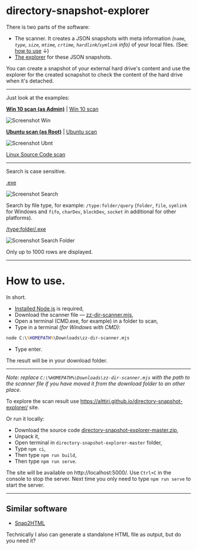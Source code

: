 # directory-snapshot-explorer
There is two parts of the software:

- The scanner. It creates a JSON snapshots with meta information _(`name`, `type`, `size`, `mtime`, `crtime`, `hardlink`/`symlink` info)_ of your local files. (See: [how to use](#how-to-use) ↓)
- [The explorer](https://alttiri.github.io/directory-snapshot-explorer/) for these JSON snapshots. 

You can create a snapshot of your external hard drive's content and use the explorer for the created scnapshot to check the content of the hard drive when it's detached.

---

Just look at the examples:

**[Win 10 scan (as Admin)](https://alttiri.github.io/directory-snapshot-explorer/?filepath=/json-flat-scans/windows-admin.json.gz)** | 
[Win 10 scan](https://alttiri.github.io/directory-snapshot-explorer/?filepath=/json-flat-scans/windows.json.gz)

![Screenshot Win](https://user-images.githubusercontent.com/16310547/133657123-d1547a7b-6497-4da6-88ec-6e4928b2b044.png)


**[Ubuntu scan (as Root)](https://alttiri.github.io/directory-snapshot-explorer/?filepath=/json-flat-scans/ubuntu-admin.json.gz)** | 
[Ubuntu scan](https://alttiri.github.io/directory-snapshot-explorer/?filepath=/json-flat-scans/ubuntu.json.gz)

![Screenshot Ubnt](https://user-images.githubusercontent.com/16310547/133657142-75f15c86-ce70-4ef6-a21b-cdc0310bbb7e.png)

[Linux Source Code scan](https://alttiri.github.io/directory-snapshot-explorer/?filepath=/json-flat-scans/linux-master.json.gz)


---

Search is case sensitive.

[.exe](https://alttiri.github.io/directory-snapshot-explorer/?filepath=/json-flat-scans/windows-admin.json.gz&search=.exe)

![Screenshot Search](https://user-images.githubusercontent.com/16310547/133657172-685801b2-5895-4876-8730-b11b8553f168.png)

Search by file type, for example: `/type:folder/query`
(`folder`, `file`, `symlink` for Windows and `fifo`, `charDev`, `blockDev`, `socket` in additional for other platforms).

[/type:folder/.exe](https://alttiri.github.io/directory-snapshot-explorer/?filepath=/json-flat-scans/windows-admin.json.gz&search=/type:folder/.exe)

![Screenshot Search Folder](https://user-images.githubusercontent.com/16310547/133657180-9fc03183-d50d-47ff-badc-252fcdfe6952.png)

Only up to 1000 rows are displayed.

---
# How to use.

In short.
- [Installed Node.js](https://nodejs.org/en/download/current/) is required,
- Download the scanner file — [zz-dir-scanner.mjs](https://github.com/AlttiRi/directory-snapshot-explorer/releases/download/0.2.0/zz-dir-scanner.mjs),
- Open a terminal (CMD.exe, for example) in a folder to scan, 
- Type in a terminal _(for Windows with CMD)_:
```cmd
node C:\%HOMEPATH%\Downloads\zz-dir-scanner.mjs
```
- Type enter.

The result will be in your download folder.

---

_Note: replace `C:\%HOMEPATH%\Downloads\zz-dir-scanner.mjs` with the path to the scanner file if you have moved it from the download folder to an other place._

To explore the scan result use https://alttiri.github.io/directory-snapshot-explorer/ site.

Or run it locally:
- Download the source code [directory-snapshot-explorer-master.zip](https://github.com/AlttiRi/directory-snapshot-explorer/archive/refs/heads/master.zip),
- Unpack it,
- Open terminal in `directory-snapshot-explorer-master` folder,
- Type `npm ci`,
- Then type `npm run build`,
- Then type `npm run serve`.

The site will be available on http://localhost:5000/. Use `Ctrl+C` in the console to stop the server. Next time you only need to type `npm run serve` to start the server.


---

## Similar software
- [Snap2HTML](https://github.com/rlv-dan/Snap2HTML)
 
Technically I also can generate a standalone HTML file as output, but do you need it?
